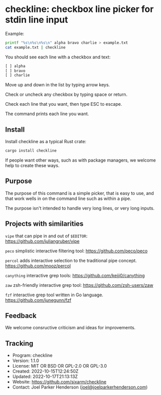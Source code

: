 # checkline: checkbox line picker for stdin line input

Example:

```sh
printf "%s\n%s\n%s\n" alpha bravo charlie > example.txt
cat example.txt | checkline
```

You should see each line with a checkbox and text:

```txt
[ ] alpha
[ ] bravo
[ ] charlie
```

Move up and down in the list by typing arrow keys.

Check or uncheck any checkbox by typing space or return.

Check each line that you want, then type ESC to escape.

The command prints each line you want.

## Install

Install checkline as a typical Rust crate:

```sh
cargo install checkline
```

If people want other ways, such as with package managers, we welcome help to create these ways.


## Purpose

The purpose of this command is a simple picker, that is easy to use, and
that work wells in on the command line such as within a pipe.

The purpose isn't intended to handle very long lines, or very long inputs.


## Projects with similarities

`vipe` that can pipe in and out of `$EDITOR`:
<https://github.com/juliangruber/vipe>

`peco` simplistic interactive filtering tool:
<https://github.com/peco/peco>

`percol` adds interactive selection to the traditional pipe concept.
<https://github.com/mooz/percol>

`canything` interactive grep tools:
<https://github.com/keiji0/canything>

`zaw` zsh-friendly interactive grep tool:
<https://github.com/zsh-users/zaw>

`fzf` interactive grep tool written in Go language.
<https://github.com/junegunn/fzf>


## Feedback

We welcome consructive criticism and ideas for improvements.


## Tracking

* Program: checkline
* Version: 1.1.0
* License: MIT OR BSD OR GPL-2.0 OR GPL-3.0
* Created: 2022-10-15T12:24:50Z
* Updated: 2022-10-17T21:13:13Z
* Website: https://github.com/sixarm/checkline
* Contact: Joel Parker Henderson (joel@joelparkerhenderson.com)
